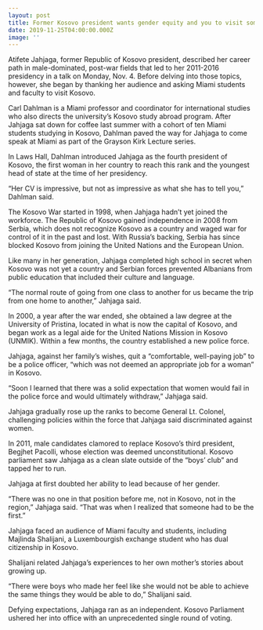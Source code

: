 ```yaml
---
layout: post
title: Former Kosovo president wants gender equity and you to visit sometime
date: 2019-11-25T04:00:00.000Z
image: ''
---
```

Atifete Jahjaga, former Republic of Kosovo president, described her career path in male-dominated, post-war fields that led to her 2011-2016 presidency in a talk on Monday, Nov. 4. Before delving into those topics, however, she began by thanking her audience and asking Miami students and faculty to visit Kosovo.

Carl Dahlman is a Miami professor and coordinator for international studies who also directs the university’s Kosovo study abroad program. After Jahjaga sat down for coffee last summer with a cohort of ten Miami students studying in Kosovo, Dahlman paved the way for Jahjaga to come speak at Miami as part of the Grayson Kirk Lecture series.

In Laws Hall, Dahlman introduced Jahjaga as the fourth president of Kosovo, the first woman in her country to reach this rank and the youngest head of state at the time of her presidency.

“Her CV is impressive, but not as impressive as what she has to tell you,” Dahlman said.

The Kosovo War started in 1998, when Jahjaga hadn’t yet joined the workforce. The Republic of Kosovo gained independence in 2008 from Serbia, which does not recognize Kosovo as a country and waged war for control of it in the past and lost. With Russia’s backing, Serbia has since blocked Kosovo from joining the United Nations and the European Union.

Like many in her generation, Jahjaga completed high school in secret when Kosovo was not yet a country and Serbian forces prevented Albanians from public education that included their culture and language.

“The normal route of going from one class to another for us became the trip from one home to another,” Jahjaga said.

In 2000, a year after the war ended, she obtained a law degree at the University of Pristina, located in what is now the capital of Kosovo, and began work as a legal aide for the United Nations Mission in Kosovo (UNMIK). Within a few months, the country established a new police force.

Jahjaga, against her family’s wishes, quit a “comfortable, well-paying job” to be a police officer, “which was not deemed an appropriate job for a woman” in Kosovo.

“Soon I learned that there was a solid expectation that women would fail in the police force and would ultimately withdraw,” Jahjaga said.

Jahjaga gradually rose up the ranks to become General Lt. Colonel, challenging policies within the force that Jahjaga said discriminated against women.

In 2011, male candidates clamored to replace Kosovo’s third president, Begjhet Pacolli, whose election was deemed unconstitutional. Kosovo parliament saw Jahjaga as a clean slate outside of the “boys’ club” and tapped her to run.

Jahjaga at first doubted her ability to lead because of her gender.

“There was no one in that position before me, not in Kosovo, not in the region,” Jahjaga said. “That was when I realized that someone had to be the first.”

Jahjaga faced an audience of Miami faculty and students, including Majlinda Shalijani, a Luxembourgish exchange student who has dual citizenship in Kosovo.

Shalijani related Jahjaga’s experiences to her own mother’s stories about growing up.

“There were boys who made her feel like she would not be able to achieve the same things they would be able to do,” Shalijani said.

Defying expectations, Jahjaga ran as an independent. Kosovo Parliament ushered her into office with an unprecedented single round of voting.
